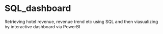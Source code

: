 # SQL_dashboard
Retrieving hotel revenue, revenue trend etc using SQL and then viasualizing by interactive dashboard via PowerBI

